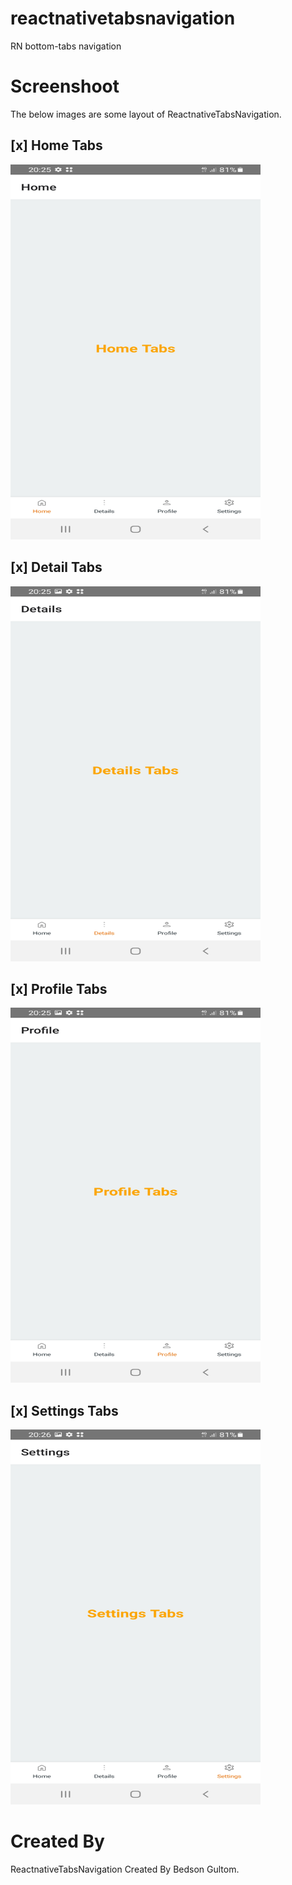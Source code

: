 # reactnativetabsnavigation
RN bottom-tabs navigation 
# Screenshoot
The below images are some layout of ReactnativeTabsNavigation.

## [x] Home Tabs
<img src="https://github.com/bedsongultom/reactnativetabsnavigation/blob/master/src/assets/images/Screenshot_20230115-202544_ReactnativeTabsNavigation.jpg" width="400" height="600">


## [x] Detail Tabs

<img src="https://github.com/bedsongultom/reactnativetabsnavigation/blob/master/src/assets/images/Screenshot_20230115-202550_ReactnativeTabsNavigation.jpg" width="400" height="600">

## [x] Profile Tabs

<img src="https://github.com/bedsongultom/reactnativetabsnavigation/blob/master/src/assets/images/Screenshot_20230115-202555_ReactnativeTabsNavigation.jpg" width="400" height="600">


## [x] Settings Tabs

<img src="https://github.com/bedsongultom/reactnativetabsnavigation/blob/master/src/assets/images/Screenshot_20230115-202602_ReactnativeTabsNavigation.jpg" width="400" height="600">

# Created By
ReactnativeTabsNavigation Created By Bedson Gultom.
